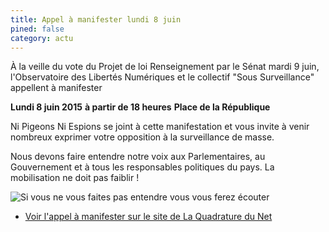 ```yaml
---
title: Appel à manifester lundi 8 juin
pined: false
category: actu
---
```


À la veille du vote du Projet de loi Renseignement par le Sénat mardi 9 juin, l'Observatoire des Libertés Numériques et le collectif "Sous Surveillance" appellent à manifester 

**Lundi 8 juin 2015**
**à partir de 18 heures**
**Place de la République**

Ni Pigeons Ni Espions se joint à cette manifestation et vous invite à venir nombreux exprimer votre opposition à la surveillance de masse.

Nous devons faire entendre notre voix aux Parlementaires, au Gouvernement et à tous les responsables politiques du pays. La mobilisation ne doit pas faiblir !

![Si vous ne vous faites pas entendre vous vous ferez écouter](../images/news/PJLR-metro.png)

- [Voir l'appel à manifester sur le site de La Quadrature du Net](http://www.laquadrature.net/fr/8-juin-manifestation-contre-la-surveillance-generalisee)
